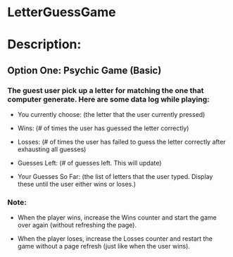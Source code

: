 # LetterGuessGame


# Description: 

## Option One: Psychic Game (Basic)


### The guest user pick up a letter for matching the one that computer generate. Here are some data log while playing:

*  You currently choose: (the letter that the user currently pressed)

*  Wins: (# of times the user has guessed the letter correctly)

*  Losses: (# of times the user has failed to guess the letter correctly after exhausting all guesses)

*  Guesses Left: (# of guesses left. This will update)

*  Your Guesses So Far: (the list of letters that the user typed. Display these until the user either wins or loses.)

### Note: 

+  When the player wins, increase the Wins counter and start the game over again (without refreshing the page). 

+  When the player loses, increase the Losses counter and restart the game without a page refresh (just like when the user wins).
